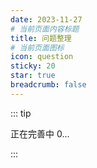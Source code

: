 ```yaml
---
date: 2023-11-27
# 当前页面内容标题
title: 问题整理
# 当前页面图标
icon: question
sticky: 20
star: true
breadcrumb: false
---
```


::: tip

正在完善中 0...

:::
